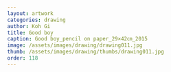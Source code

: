 ```yaml
---
layout: artwork
categories: drawing
author: Koh Gi
title: Good boy
caption: Good boy_pencil on paper_29×42㎝_2015
image: /assets/images/drawing/drawing011.jpg
thumb: /assets/images/drawing/thumbs/drawing011.jpg
order: 118
---
```

